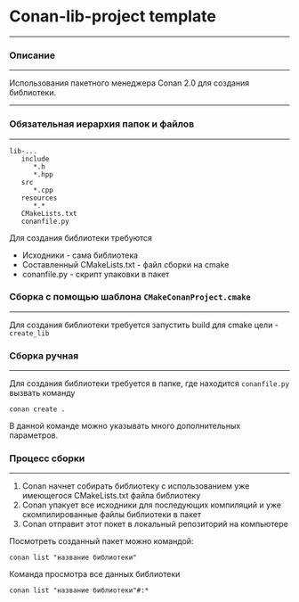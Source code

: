 # Conan-lib-project template
___
### Описание
___
Использования пакетного менеджера Conan 2.0 для создания библиотеки.
___

### Обязательная иерархия папок и файлов
___
```
lib-...
   include
      *.h
      *.hpp
   src
      *.cpp
   resources
      *.*
   CMakeLists.txt
   conanfile.py
```
Для создания библиотеки требуются
+ Исходники - сама библиотека
+ Составленный CMakeLists.txt - файл сборки на cmake
+ conanfile.py - скрипт упаковки в пакет

### Сборка с помощью шаблона ```CMakeConanProject.cmake```
___
Для создания библиотеки требуется запустить build для cmake цели -
```create_lib```  

### Сборка ручная
___
Для создания библиотеки требуется в папке, где находится ```conanfile.py``` вызвать команду
```
conan create .
```
В данной команде можно указывать много дополнительных параметров.



### Процесс сборки
___
1. Conan начнет собирать библиотеку с использованием уже имеющегося CMakeLists.txt файла библиотеку
2. Conan упакует все исходники для последующих компиляций и уже скомпилированные файлы библиотеки в пакет
3. Conan отправит этот покет в локальный репозиторий на компьютере

Посмотреть созданный пакет можно командой:
```
conan list "название библиотеки"
```

Команда просмотра все данных библиотеки
```
conan list "название библиотеки"#:*
```